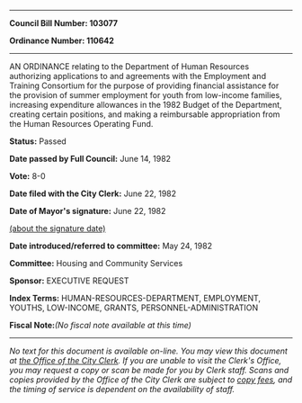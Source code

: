 

********

**Council Bill Number: 103077**
   
**Ordinance Number: 110642**
********

 AN ORDINANCE relating to the Department of Human Resources authorizing applications to and agreements with the Employment and Training Consortium for the purpose of providing financial assistance for the provision of summer employment for youth from low-income families, increasing expenditure allowances in the 1982 Budget of the Department, creating certain positions, and making a reimbursable appropriation from the Human Resources Operating Fund.

**Status:** Passed
   
**Date passed by Full Council:** June 14, 1982
   
**Vote:** 8-0
   
**Date filed with the City Clerk:** June 22, 1982
   
**Date of Mayor's signature:** June 22, 1982
   
[(about the signature date)](/~public/approvaldate.htm)
   
   
   
**Date introduced/referred to committee:** May 24, 1982
   
**Committee:** Housing and Community Services
   
**Sponsor:** EXECUTIVE REQUEST
   
   
**Index Terms:** HUMAN-RESOURCES-DEPARTMENT, EMPLOYMENT, YOUTHS, LOW-INCOME, GRANTS, PERSONNEL-ADMINISTRATION

**Fiscal Note:**_(No fiscal note available at this time)_
********

_No text for this document is available on-line. You may view this document at [the Office of the City Clerk](http://www.seattle.gov/leg/clerk/contactUs.htm). If you are unable to visit the Clerk's Office, you may request a copy or scan be made for you by Clerk staff. Scans and copies provided by the Office of the City Clerk are subject to [copy fees](http://clerk.seattle.gov/~public/clerkfees.htm), and the timing of service is dependent on the availability of staff._


